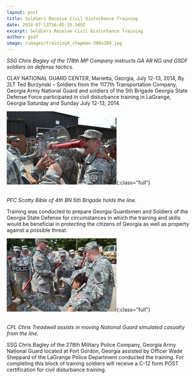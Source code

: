 ```yaml
---
layout: post
title: Soldiers Receive Civil Disturbance Training
date: 2014-07-13T16:05:35.540Z
excerpt: Soldiers Receive Civil Disturbance Training
author: gsdf
image: /images/training4_chapman-300x200.jpg
---
```

*SSG Chris Bagley of the 178th MP Company instructs GA AR NG and GSDF soldiers on defense tactics.*

CLAY NATIONAL GUARD CENTER, Marietta, Georgia, July 12-13, 2014, By 2LT Ted Burzynski – Soldiers from the 1177th Transportation Company, Georgia Army National Guard and soldiers of the 5th Brigade Georgia State Defense Force participated in civil disturbance training in LaGrange, Georgia Saturday and Sunday July 12-13, 2014.

![PFC Scotty Bible of 4th BN 5th Brigade Holds the line.](/images/training27_chapman-300x200.jpg){:class="full"}

\
*PFC Scotty Bible of 4th BN 5th Brigade holds the line.*

Training was conducted to prepare Georgia Guardsmen and Soldiers of the Georgia State Defense for circumstances in which the training and skills would be beneficial in protecting the citizens of Georgia as well as property against a possible threat.

![CPL Chris Treadwell assists in moving National Guard simulated casualty from the line.](/images/training24_chapman-300x200.jpg){:class="full"}

\
*CPL Chris Treadwell assists in moving National Guard simulated casualty from the line.*

SSG Chris Bagley of the 278th Military Police Company, Georgia Army National Guard located at Fort Gordon, Georgia assisted by Officer Wade Sheppard of the LaGrange Police Department conducted the training. For completing this block of training soldiers will receive a C-12 form POST certification for civil disturbance training.